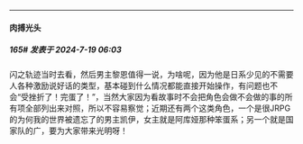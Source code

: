 ﻿
*****

####  肉搏光头  
##### 165#       发表于 2024-7-19 06:03

闪之轨迹当时去看，然后男主黎恩值得一说，为啥呢，因为他是日系少见的不需要人各种激励说好话的类型，基本碰到什么情况都能直接开始操作，有问题也不会“受挫折了！完蛋了！”，当然大家因为看故事时不会把角色会做不会做的事的所有项全部列出来对照，所以不容易察觉；近期还有两个这类角色，一个是很JRPG的为何我的世界被遗忘了的男主凯伊，女主就是阿库娅那种笨蛋系；另一个就是国家队的广，要为大家带来光明呀！

